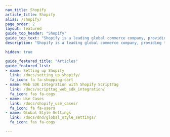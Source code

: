 ```yaml
---
nav_title: Shopify
article_title: Shopify
alias: /shopify/
page_order: 2
layout: featured
guide_top_header: "Shopify"
guide_top_text: "Shopify is a leading global commerce company, providing trusted tools to start, grow, market, and manage a retail business of any size. Shopify makes commerce better for everyone with a platform and services that are engineered for reliability while delivering a better shopping experience for consumers everywhere."
description: "Shopify is a leading global commerce company, providing trusted tools to start, grow, market, and manage a retail business of any size. Shopify makes commerce better for everyone with a platform and services that are engineered for reliability while delivering a better shopping experience for consumers everywhere."

hidden: true

guide_featured_title: "Articles"
guide_featured_list:
- name: Setting up Shopify
  link: /docs/setting_up_shopify/
  fa_icon: fa fa-shopping-cart
- name: Web SDK Integration with Shopify ScriptTag
  link: /docs/scripttag_web_sdk_integration/
  fa_icon: fas fa-cogs
- name: Use Cases
  link: /docs/shopify_use_cases/
  fa_icon: fa fa-users
- name: Global Style Settings
  link: /docs/dnd/global_style_settings/
  fa_icon: fas fa-cogs

---
```

<br><br>